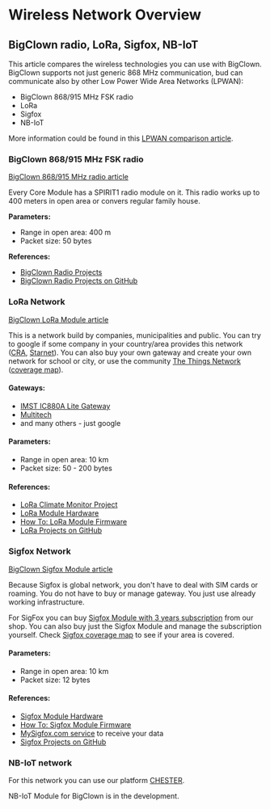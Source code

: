 # Wireless Network Overview

## BigClown radio, LoRa, Sigfox, NB-IoT

This article compares the wireless technologies you can use with BigClown. BigClown supports not just generic 868 MHz communication, bud can communicate also by other Low Power Wide Area Networks \(LPWAN\):

* BigClown 868/915 MHz FSK radio
* LoRa
* Sigfox
* NB-IoT

More information could be found in this [LPWAN comparison article](https://www.iotforall.com/iot-connectivity-comparison-lora-sigfox-rpma-lpwan-technologies/).

### BigClown 868/915 MHz FSK radio <a id="bigclown-868-915-mhz-fsk-radio"></a>

[BigClown 868/915 MHz radio article](https://www.bigclown.com/doc/interfaces/sub-ghz-radio/)

Every Core Module has a SPIRIT1 radio module on it. This radio works up to 400 meters in open area or convers regular family house.

**Parameters:**

* Range in open area: 400 m
* Packet size: 50 bytes

**References:**

* [BigClown Radio Projects](https://www.bigclown.com/doc/projects/push-the-button/)
* [BigClown Radio Projects on GitHub](https://github.com/bigclownlabs?&q=radio)

### LoRa Network

[BigClown LoRa Module article](https://www.bigclown.com/doc/interfaces/lora-radio/)

This is a network build by companies, municipalities and public. You can try to google if some company in your country/area provides this network \([CRA](https://www.cra.cz/iot-services), [Starnet](https://www.starnet.cz/iot)\). You can also buy your own gateway and create your own network for school or city, or use the community [The Things Network](https://www.thethingsnetwork.org/) \([coverage map](https://www.thethingsnetwork.org/map)\).

#### **Gateways:**

* [IMST IC880A Lite Gateway](https://shop.imst.de/wireless-modules/lora-products/36/lite-gateway-demonstration-platform-for-lora-technology)
* [Multitech](https://www.multitech.com/brands/multiconnect-conduit)
* and many others - just google

#### **Parameters:**

* Range in open area: 10 km
* Packet size: 50 - 200 bytes

#### **References:**

* [LoRa Climate Monitor Project](https://www.bigclown.com/doc/projects/lora-climate-monitor/)
* [LoRa Module Hardware](https://www.bigclown.com/doc/hardware/about-lora-module/)
* [How To: LoRa Module Firmware](https://www.bigclown.com/doc/firmware/how-to-lora-module/)
* [LoRa Projects on GitHub](https://github.com/bigclownlabs?&q=lora)

### Sigfox Network <a id="sigfox-network"></a>

[BigClown Sigfox Module article](https://www.bigclown.com/doc/interfaces/sigfox-radio/)

Because Sigfox is global network, you don't have to deal with SIM cards or roaming. You do not have to buy or manage gateway. You just use already working infrastructure.

For SigFox you can buy [Sigfox Module with 3 years subscription](https://shop.bigclown.com/bundle-sigfoxmodule-mysigfoxplatinum3y) from our shop. You can also buy just the Sigfox Module and manage the subscription yourself. Check [Sigfox coverage map](https://www.sigfox.com/en/coverage) to see if your area is covered.

#### **Parameters:**

* Range in open area: 10 km
* Packet size: 12 bytes

#### **References:**

* [Sigfox Module Hardware](https://www.bigclown.com/doc/hardware/about-sigfox-module/)
* [How To: Sigfox Module Firmware](https://www.bigclown.com/doc/firmware/how-to-sigfox-module/)
* [MySigfox.com service](https://www.bigclown.com/doc/tutorials/mysigfox-com-service/) to receive your data
* [Sigfox Projects on GitHub](https://github.com/bigclownlabs?&q=sigfox)

### NB-IoT network <a id="nb-iot-network"></a>

For this network you can use our platform [CHESTER](https://www.hardwario.com/chester).

NB-IoT Module for BigClown is in the development.

